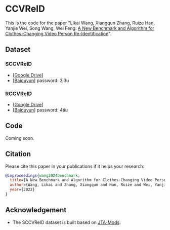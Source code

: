 # CCVReID
This is the code for the paper "Likai Wang, Xiangqun Zhang, Ruize Han, Yanjie Wei, Song Wang, Wei Feng: [A New Benchmark and Algorithm for Clothes-Changing Video Person Re-Identification](https://arxiv.org/abs/2211.11165)".


## Dataset
### SCCVReID
- [[Google Drive](https://drive.google.com/file/d/1f2UX8XUElU8y--LYCzYPZ3gyFvU96YMP/view?usp=sharing)]
- [[Baiduyun](https://pan.baidu.com/s/1Z0vxHefoeat2BQWcETy-QA)] password: 3j3u

### RCCVReID
- [[Google Drive](https://drive.google.com/file/d/1vyJtATpMmjOlfVExiO0od8k1ozO46_Dv/view?usp=sharing)]
- [[Baiduyun](https://pan.baidu.com/s/1MIUExuQf6AtEuOqJ4NNgUg)] password: 4tiu

## Code
Coming soon.

## Citation
Please cite this paper in your publications if it helps your research:

```BibTeX
@inproceedings{wang2024benchmark,
  title={A New Benchmark and Algorithm for Clothes-Changing Video Person Re-Identification},
  author={Wang, Likai and Zhang, Xiangqun and Han, Ruize and Wei, Yanjie and Wang, Song and Feng, Wei},
  year={2022}
}
```

## Acknowledgement

- The SCCVReID dataset is built based on [JTA-Mods](https://github.com/fabbrimatteo/JTA-Mods).
